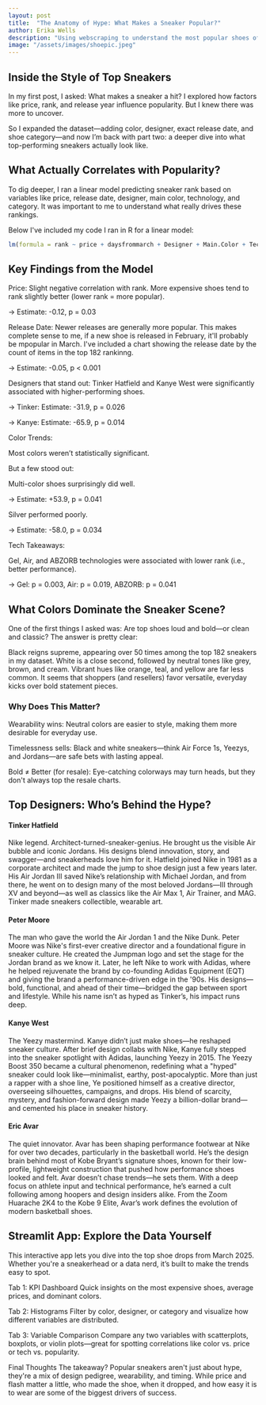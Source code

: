 ```yaml
---
layout: post
title:  "The Anatomy of Hype: What Makes a Sneaker Popular?"
author: Erika Wells
description: "Using webscraping to understand the most popular shoes of March 2025 and what makes them so great."
image: "/assets/images/shoepic.jpeg" 
---
```



## Inside the Style of Top Sneakers
In my first post, I asked: What makes a sneaker a hit? I explored how factors like price, rank, and release year influence popularity. But I knew there was more to uncover.

So I expanded the dataset—adding color, designer, exact release date, and shoe category—and now I’m back with part two: a deeper dive into what top-performing sneakers actually look like.



## What Actually Correlates with Popularity?
To dig deeper, I ran a linear model predicting sneaker rank based on variables like price, release date, designer, main color, technology, and category. It was important to me to understand what really drives these rankings. 

Below I've included my code I ran in R for a linear model:

```r
lm(formula = rank ~ price + daysfrommarch + Designer + Main.Color + Technology + Category, data = goatdata)
```

## Key Findings from the Model
Price: Slight negative correlation with rank. 
More expensive shoes tend to rank slightly better (lower rank = more popular).

 → Estimate: -0.12, p = 0.03

Release Date: Newer releases are generally more popular.
This makes complete sense to me, if a new shoe is released in February, it'll probably be mpopular in March. I've included a chart showing the release date by the count of items in the top 182 rankinng. 

 → Estimate: -0.05, p < 0.001

Designers that stand out:
Tinker Hatfield and Kanye West were significantly associated with higher-performing shoes.
 
 → Tinker: Estimate: -31.9, p = 0.026

 → Kanye: Estimate: -65.9, p = 0.014


Color Trends:

Most colors weren’t statistically significant.

But a few stood out:

Multi-color shoes surprisingly did well.
 
 → Estimate: +53.9, p = 0.041

Silver performed poorly.
 
 → Estimate: -58.0, p = 0.034


Tech Takeaways:

Gel, Air, and ABZORB technologies were associated with lower rank (i.e., better performance).
 
 → Gel: p = 0.003, Air: p = 0.019, ABZORB: p = 0.041



## What Colors Dominate the Sneaker Scene?
One of the first things I asked was: Are top shoes loud and bold—or clean and classic?
The answer is pretty clear:

Black reigns supreme, appearing over 50 times among the top 182 sneakers in my dataset. White is a close second, followed by neutral tones like grey, brown, and cream.
Vibrant hues like orange, teal, and yellow are far less common. It seems that shoppers (and resellers) favor versatile, everyday kicks over bold statement pieces.

### Why Does This Matter?
Wearability wins: Neutral colors are easier to style, making them more desirable for everyday use.

Timelessness sells: Black and white sneakers—think Air Force 1s, Yeezys, and Jordans—are safe bets with lasting appeal.

Bold ≠ Better (for resale): Eye-catching colorways may turn heads, but they don't always top the resale charts.



## Top Designers: Who’s Behind the Hype?
#### Tinker Hatfield
Nike legend. Architect-turned-sneaker-genius. He brought us the visible Air bubble and iconic Jordans. His designs blend innovation, story, and swagger—and sneakerheads love him for it. Hatfield joined Nike in 1981 as a corporate architect and made the jump to shoe design just a few years later. His Air Jordan III saved Nike’s relationship with Michael Jordan, and from there, he went on to design many of the most beloved Jordans—III through XV and beyond—as well as classics like the Air Max 1, Air Trainer, and MAG. Tinker made sneakers collectible, wearable art.

#### Peter Moore
The man who gave the world the Air Jordan 1 and the Nike Dunk. Peter Moore was Nike's first-ever creative director and a foundational figure in sneaker culture. He created the Jumpman logo and set the stage for the Jordan brand as we know it. Later, he left Nike to work with Adidas, where he helped rejuvenate the brand by co-founding Adidas Equipment (EQT) and giving the brand a performance-driven edge in the '90s. His designs—bold, functional, and ahead of their time—bridged the gap between sport and lifestyle. While his name isn’t as hyped as Tinker’s, his impact runs deep.

#### Kanye West
The Yeezy mastermind. Kanye didn’t just make shoes—he reshaped sneaker culture. After brief design collabs with Nike, Kanye fully stepped into the sneaker spotlight with Adidas, launching Yeezy in 2015. The Yeezy Boost 350 became a cultural phenomenon, redefining what a "hyped" sneaker could look like—minimalist, earthy, post-apocalyptic. More than just a rapper with a shoe line, Ye positioned himself as a creative director, overseeing silhouettes, campaigns, and drops. His blend of scarcity, mystery, and fashion-forward design made Yeezy a billion-dollar brand—and cemented his place in sneaker history.

#### Eric Avar
The quiet innovator. Avar has been shaping performance footwear at Nike for over two decades, particularly in the basketball world. He’s the design brain behind most of Kobe Bryant’s signature shoes, known for their low-profile, lightweight construction that pushed how performance shoes looked and felt. Avar doesn’t chase trends—he sets them. With a deep focus on athlete input and technical performance, he’s earned a cult following among hoopers and design insiders alike. From the Zoom Huarache 2K4 to the Kobe 9 Elite, Avar’s work defines the evolution of modern basketball shoes.





## Streamlit App: Explore the Data Yourself
This interactive app lets you dive into the top shoe drops from March 2025. Whether you're a sneakerhead or a data nerd, it’s built to make the trends easy to spot.

Tab 1: KPI Dashboard
Quick insights on the most expensive shoes, average prices, and dominant colors.

Tab 2: Histograms
Filter by color, designer, or category and visualize how different variables are distributed.

Tab 3: Variable Comparison
Compare any two variables with scatterplots, boxplots, or violin plots—great for spotting correlations like color vs. price or tech vs. popularity.

Final Thoughts
The takeaway? Popular sneakers aren't just about hype, they're a mix of design pedigree, wearability, and timing. While price and flash matter a little, who made the shoe, when it dropped, and how easy it is to wear are some of the biggest drivers of success.
